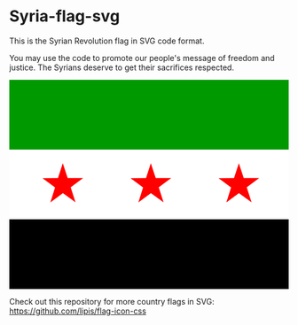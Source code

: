 # Syria-flag-svg
This is the Syrian Revolution flag in SVG code format.

You may use the code to promote our people's message of freedom and justice. The Syrians deserve to get their sacrifices respected.

<svg xmlns="http://www.w3.org/2000/svg" id="flag-icon-css-sy" viewBox="0 0 640 480">
  <rect width="640" height="160" y="160" fill="#fff" fill-rule="evenodd" rx="0" ry="0"/>
  <rect width="640" height="160" y="320" fill-rule="evenodd" rx="0" ry="0"/>
  <path fill="#090" fill-rule="evenodd" d="M0 0h640v160H0z"/>
  <path fill="red" fill-rule="evenodd" d="
M151.6 281 l-28.8-20.9-28.7  21.1 10.7-34.2-28.7-21.2 35.4-.3 11-34.1 11.2 34h35.4l-28.5 21.4 11 34.2z
m201.6 0   l-28.8-20.9-28.7  21.1 10.7-34.2-28.6-21.2 35.4-.3 11-34.1 11.2 34h35.4l-28.5 21.4 11 34.2z
m201.6 0   l-28.8-20.9-28.7  21.1 10.7-34.2-28.6-21.2 35.4-.3 11-34.1 11.2 34h35.4l-28.5 21.4 11 34.2z
"/>
</svg>

Check out this repository for more country flags in SVG:
https://github.com/lipis/flag-icon-css
